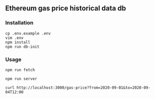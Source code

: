 ## Ethereum gas price historical data db

### Installation

```
cp .env.example .env
vim .env
npm install
npm run db-init
```

### Usage

```
npm run fetch
```

```
npm run server
```

```
curl http://localhost:3000/gas-price?from=2020-09-01&to=2020-09-04T12:00
```


